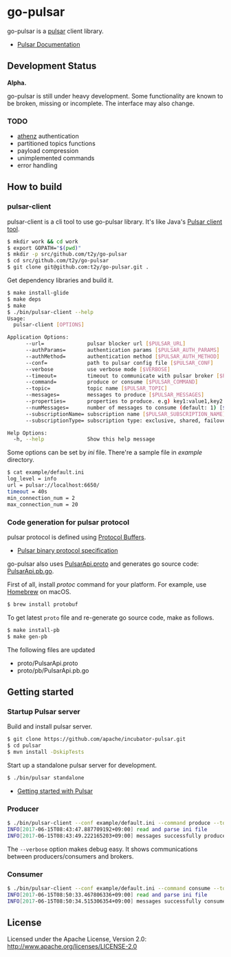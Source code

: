 # go-pulsar

go-pulsar is a [pulsar](https://github.com/apache/incubator-pulsar) client library.

* [Pulsar Documentation](https://github.com/apache/incubator-pulsar/blob/master/docs/Documentation.md)


## Development Status

**Alpha.**

go-pulsar is still under heavy development. Some functionality are known to be broken, missing or incomplete. The interface may also change.

### TODO

* [athenz](https://github.com/yahoo/athenz) authentication
* partitioned topics functions
* payload compression
* unimplemented commands
* error handling


## How to build

### pulsar-client

pulsar-client is a cli tool to use go-pulsar library. It's like Java's [Pulsar client tool](https://github.com/apache/incubator-pulsar/blob/master/docs/AdminTools.md#pulsar-client-tool).

```bash
$ mkdir work && cd work
$ export GOPATH="$(pwd)"
$ mkdir -p src/github.com/t2y/go-pulsar
$ cd src/github.com/t2y/go-pulsar
$ git clone git@github.com:t2y/go-pulsar.git .
```

Get dependency libraries and build it.

```bash
$ make install-glide
$ make deps
$ make
$ ./bin/pulsar-client --help
Usage:
  pulsar-client [OPTIONS]

Application Options:
      --url=              pulsar blocker url [$PULSAR_URL]
      --authParams=       authentication params [$PULSAR_AUTH_PARAMS]
      --authMethod=       authentication method [$PULSAR_AUTH_METHOD]
      --conf=             path to pulsar config file [$PULSAR_CONF]
      --verbose           use verbose mode [$VERBOSE]
      --timeout=          timeout to communicate with pulsar broker [$PULSAR_TIMEOUT]
      --command=          produce or consume [$PULSAR_COMMAND]
      --topic=            topic name [$PULSAR_TOPIC]
      --messages=         messages to produce [$PULSAR_MESSAGES]
      --properties=       properties to produce. e.g) key1:value1,key2:value2 [$PULSAR_PROPERTIES]
      --numMessages=      number of messages to consume (default: 1) [$PULSAR_NUM_MESSAGES]
      --subscriptionName= subscription name [$PULSAR_SUBSCRIPTION_NAME]
      --subscriptionType= subscription type: exclusive, shared, failover (default: exclusive) [$PULSAR_SUBSCRIPTION_TYPE]

Help Options:
  -h, --help              Show this help message
```

Some options can be set by *ini* file. There're a sample file in *example* directory.

```bash
$ cat example/default.ini
log_level = info
url = pulsar://localhost:6650/
timeout = 40s
min_connection_num = 2
max_connection_num = 20
```

### Code generation for pulsar protocol

pulsar protocol is defined using [Protocol Buffers](https://developers.google.com/protocol-buffers/).

* [Pulsar binary protocol specification](https://github.com/apache/incubator-pulsar/blob/master/docs/BinaryProtocol.md)

go-pulsar also uses [PulsarApi.proto](https://github.com/apache/incubator-pulsar/blob/master/pulsar-common/src/main/proto/PulsarApi.proto) and generates go source code: [PulsarApi.pb.go](https://github.com/t2y/go-pulsar/blob/master/proto/pb/PulsarApi.pb.go).

First of all, install *protoc* command for your platform. For example, use [Homebrew](https://brew.sh/) on macOS.

```bash
$ brew install protobuf
```

To get latest `proto` file and re-generate go source code, make as follows.

```bash
$ make install-pb
$ make gen-pb
```

The following files are updated

* proto/PulsarApi.proto
* proto/pb/PulsarApi.pb.go


## Getting started

### Startup Pulsar server

Build and install pulsar server.

```bash
$ git clone https://github.com/apache/incubator-pulsar.git
$ cd pulsar
$ mvn install -DskipTests
```

Start up a standalone pulsar server for development.

```bash
$ ./bin/pulsar standalone
```

* [Getting started with Pulsar](https://github.com/apache/incubator-pulsar/blob/master/docs/GettingStarted.md)

### Producer

```bash
$ ./bin/pulsar-client --conf example/default.ini --command produce --topic "persistent://sample/standalone/ns1/my-topic" --messages "Hello Pulsar"
INFO[2017-06-15T08:43:47.887709192+09:00] read and parse ini file                       iniConf=&{info pulsar://localhost:6650/ 40s 2 20 pulsar://localhost:6650/ info} path="example/default.ini"
INFO[2017-06-15T08:43:49.222165203+09:00] messages successfully produced                messages=[Hello Pulsar] properties=[]
```

The `--verbose` option makes debug easy. It shows communications between producers/consumers and brokers.

### Consumer

```bash
$ ./bin/pulsar-client --conf example/default.ini --command consume --topic "persistent://sample/standalone/ns1/my-topic" --subscriptionName sub
INFO[2017-06-15T08:50:33.467806336+09:00] read and parse ini file                       iniConf=&{info pulsar://localhost:6650/ 40s 2 20 pulsar://localhost:6650/ info} path="example/default.ini"
INFO[2017-06-15T08:50:34.515306354+09:00] messages successfully consumed                key-value=[] message="Hello Pulsar"
```

## License

Licensed under the Apache License, Version 2.0: http://www.apache.org/licenses/LICENSE-2.0
